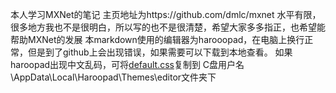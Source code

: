 本人学习MXNet的笔记
主页地址为https://github.com/dmlc/mxnet
水平有限，很多地方我也不是很明白，所以写的也不是很清楚，希望大家多多指正，也希望能帮助MXNet的发展
本markdown使用的编辑器为harooopad，在电脑上换行正常，但是到了github上会出现错误，如果需要可以下载到本地查看。
如果haroopad出现中文乱码，可将[default.css](.\haroopad\default.css)复制到
C盘用户名\AppData\Local\Haroopad\Themes\editor文件夹下